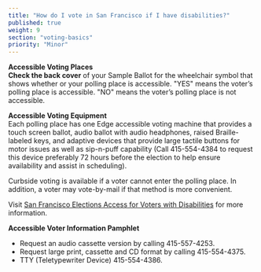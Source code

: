 ```yaml
---
title: "How do I vote in San Francisco if I have disabilities?"
published: true
weight: 9
section: "voting-basics"
priority: "Minor"
---
```


**Accessible Voting Places**  
**Check the back cover** of your Sample Ballot for the wheelchair symbol that shows whether or your polling place is accessible. "YES" means the voter’s polling place is accessible. "NO" means the voter’s polling place is not accessible.  

**Accessible Voting Equipment**  
Each polling place has one Edge accessible voting machine that provides a touch screen ballot, audio ballot with audio headphones, raised Braille-labeled keys, and adaptive devices that provide large tactile buttons for motor issues as well as sip-n-puff capability (Call 415-554-4384 to request this device preferably 72 hours before the election to help ensure availability and assist in scheduling).  

Curbside voting is available if a voter cannot enter the polling place. In addition, a voter may vote-by-mail if that method is more convenient.  

Visit [San Francisco Elections Access for Voters with Disabilities](http://sfgov.org/elections/access-voters-disabilities) for more information.  

**Accessible Voter Information Pamphlet**  
- Request an audio cassette version by calling 415-557-4253.  
- Request large print, cassette and CD format by calling 415-554-4375.  
- TTY (Teletypewriter Device) 415-554-4386.  
